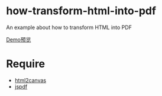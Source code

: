 # how-transform-html-into-pdf
An example about how to transform HTML into PDF

[Demo预览](https://pwcong.github.io/how-transform-html-into-pdf/)

# Require
* [html2canvas](https://github.com/niklasvh/html2canvas)
* [jspdf](https://github.com/MrRio/jsPDF)
